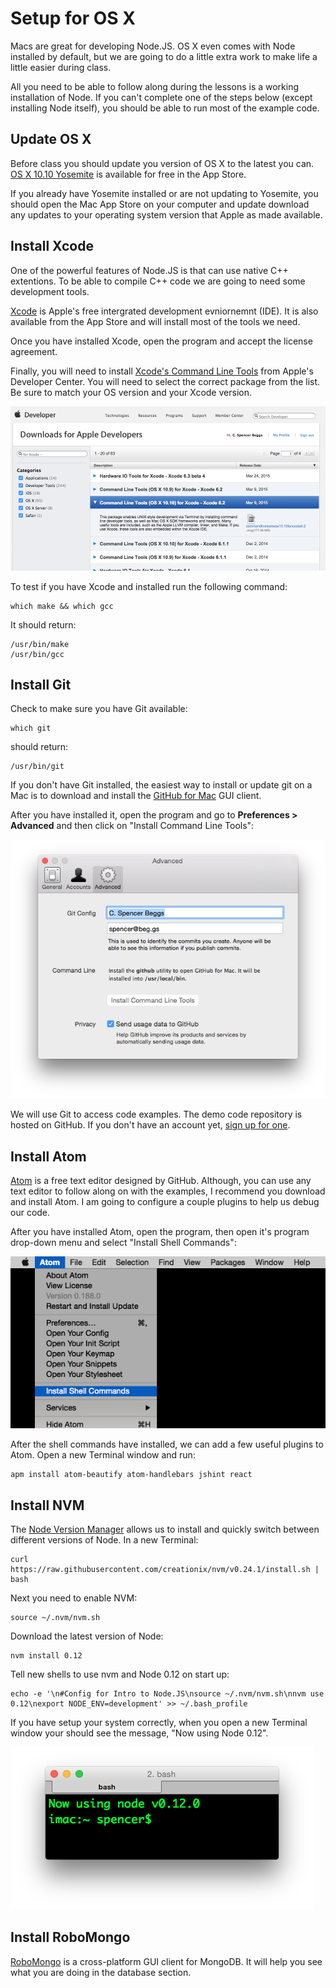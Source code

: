 # Setup for OS X

Macs are great for developing Node.JS. OS X even comes with Node installed by default, but we are going to do a little extra work to make life a little easier during class.

All you need to be able to follow along during the lessons is a working installation of Node. If you can't complete one of the steps below (except installing Node itself), you should be able to run most of the example code.

## Update OS X

Before class you should update you version of OS X to the latest you can. [OS X 10.10 Yosemite](https://itunes.apple.com/us/app/os-x-yosemite/id915041082?mt=12) is available for free in the App Store.

If you already have Yosemite installed or are not updating to Yosemite, you should open the Mac App Store on your computer and update download any updates to your operating system version that Apple as made available.

## Install Xcode

One of the powerful features of Node.JS is that can use native C++ extentions. To be able to compile C++ code we are going to need some development tools.

[Xcode](https://itunes.apple.com/us/app/xcode/id497799835?mt=12) is Apple's free intergrated development evniornemnt (IDE). It is also available from the App Store and will install most of the tools we need.

Once you have installed Xcode, open the program and accept the license agreement.

Finally, you will need to install [Xcode's Command Line Tools](https://developer.apple.com/downloads/index.action?name=for%20Xcode%20-) from Apple's Developer Center. You will need to select the correct package from the list. Be sure to match your OS version and your Xcode version.

![](img/command_line_tools.png)

To test if you have Xcode and installed run the following command:

```
which make && which gcc
```

It should return:

```
/usr/bin/make
/usr/bin/gcc
```
## Install Git

Check to make sure you have Git available:

```
which git
```

should return:

```
/usr/bin/git
```

If you don't have Git installed, the easiest way to install or update git on a Mac is to download and install the [GitHub for Mac](https://mac.github.com/) GUI client.

After you have installed it, open the program and go to **Preferences > Advanced** and then click on "Install Command Line Tools":

![](img/github_command_line.png)

We will use Git to access code examples. The demo code repository is hosted on GitHub. If you don't have an account yet, [sign up for one](https://github.com/join).

## Install Atom

[Atom](https://atom.io/) is a free text editor designed by GitHub. Although, you can use any text editor to follow along on with the examples, I recommend you download and install Atom. I am going to configure a couple plugins to help us debug our code.

After you have installed Atom, open the program, then open it's program drop-down menu and select "Install Shell Commands":

![](img/atom_install.png)

After the shell commands have installed, we can add a few useful plugins to Atom. Open a new Terminal window and run:

```
apm install atom-beautify atom-handlebars jshint react
```

## Install NVM

The [Node Version Manager](https://github.com/creationix/nvm) allows us to install and quickly switch between different versions of Node. In a new Terminal:

```
curl https://raw.githubusercontent.com/creationix/nvm/v0.24.1/install.sh | bash
```

Next you need to enable NVM:

```
source ~/.nvm/nvm.sh
```

Download the latest version of Node:

```
nvm install 0.12
```

Tell new shells to use nvm and Node 0.12 on start up:

```
echo -e '\n#Config for Intro to Node.JS\nsource ~/.nvm/nvm.sh\nnvm use 0.12\nexport NODE_ENV=development' >> ~/.bash_profile
```

If you have setup your system correctly, when you open a new Terminal window your should see the message, "Now using Node 0.12".

![](img/nvm_install.png)

## Install RoboMongo

[RoboMongo](http://robomongo.org/) is a cross-platform GUI client for MongoDB. It will help you see what you are doing in the database section.
